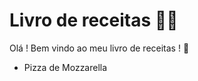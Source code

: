# Livro de receitas :man_cook:

 Olá ! Bem vindo ao meu livro de receitas ! :wave:

- Pizza de Mozzarella

  



